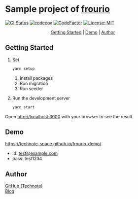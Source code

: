 # Sample project of [frourio](https://github.com/frouriojs/frourio)

[![CI Status](https://github.com/technote-space/frourio-demo/workflows/CI/badge.svg)](https://github.com/technote-space/frourio-demo/actions)
[![codecov](https://codecov.io/gh/technote-space/frourio-demo/branch/main/graph/badge.svg)](https://codecov.io/gh/technote-space/frourio-demo)
[![CodeFactor](https://www.codefactor.io/repository/github/technote-space/frourio-demo/badge)](https://www.codefactor.io/repository/github/technote-space/frourio-demo)
[![License: MIT](https://img.shields.io/badge/License-MIT-blue.svg)](https://github.com/technote-space/frourio-demo/blob/main/LICENSE)

<!-- START doctoc generated TOC please keep comment here to allow auto update -->
<!-- DON'T EDIT THIS SECTION, INSTEAD RE-RUN doctoc TO UPDATE -->
<!-- param::isFolding::false:: -->
<!-- param::isNotitle::true:: -->
<!-- param::isCustomMode::true:: -->

<p align="center">
<a href="#getting-started">Getting Started</a>
<span>|</span>
<a href="#demo">Demo</a>
<span>|</span>
<a href="#author">Author</a>
</p>

<!-- END doctoc generated TOC please keep comment here to allow auto update -->

## Getting Started

1. Set
   ```bash
   yarn setup
   ```

   1. Install packages
   1. Run migration
   1. Run seeder

1. Run the development server
   ```bash
   yarn start
   ```

Open [http://localhost:3000](http://localhost:3000) with your browser to see the result.

## Demo
https://technote-space.github.io/frourio-demo/

* id: test@example.com
* pass: test1234

## Author
[GitHub (Technote)](https://github.com/technote-space)  
[Blog](https://technote.space)
